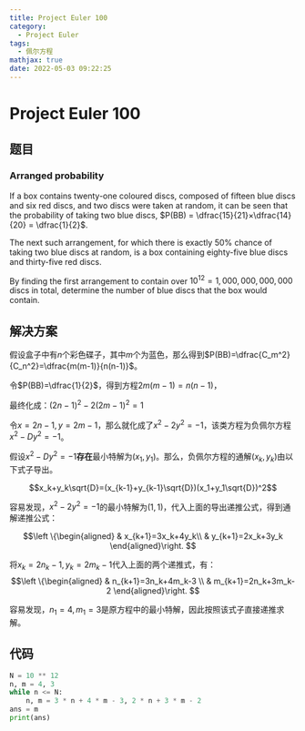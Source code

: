 ```yaml
---
title: Project Euler 100
category:
  - Project Euler
tags:
  - 佩尔方程
mathjax: true
date: 2022-05-03 09:22:25
---
```



<escape><!-- more --></escape>

# Project Euler 100

## 题目

### Arranged probability

If a box contains twenty-one coloured discs, composed of fifteen blue discs and six red discs, and two discs were taken at random, it can be seen that the probability of taking two blue discs, $P(BB) = \dfrac{15}{21}×\dfrac{14}{20} = \dfrac{1}{2}$.

The next such arrangement, for which there is exactly $50\%$ chance of taking two blue discs at random, is a box containing eighty-five blue discs and thirty-five red discs.

By finding the first arrangement to contain over $10^{12} = 1,000,000,000,000$ discs in total, determine the number of blue discs that the box would contain.

## 解决方案

假设盒子中有$n$个彩色碟子，其中$m$个为蓝色，那么得到$P(BB)=\dfrac{C_m^2}{C_n^2}=\dfrac{m(m-1)}{n(n-1)}$。

令$P(BB)=\dfrac{1}{2}$，得到方程$2m(m-1)=n(n-1)$，

最终化成：$(2n-1)^2-2(2m-1)^2=1$

令$x=2n-1,y=2m-1$，那么就化成了$x^2-2y^2=-1$，该类方程为负佩尔方程$x^2-Dy^2=-1$。

假设$x^2-Dy^2=-1$**存在**最小特解为$(x_1,y_1)$。那么，负佩尔方程的通解$(x_k,y_k)$由以下式子导出。

$$x_k+y_k\sqrt{D}=(x_{k-1}+y_{k-1}\sqrt{D})(x_1+y_1\sqrt{D})^2$$

容易发现，$x^2-2y^2=-1$的最小特解为$(1,1)$，代入上面的导出递推公式，得到通解递推公式：

$$\left \{\begin{aligned}
  & x_{k+1}=3x_k+4y_k\\
  & y_{k+1}=2x_k+3y_k
\end{aligned}\right.
$$

将$x_k=2n_k-1,y_k=2m_k-1$代入上面的两个递推式，有：
$$\left \{\begin{aligned}
  & n_{k+1}=3n_k+4m_k-3 \\
  & m_{k+1}=2n_k+3m_k-2
\end{aligned}\right.
$$

容易发现，$n_1=4,m_1=3$是原方程中的最小特解，因此按照该式子直接递推求解。

## 代码

```py
N = 10 ** 12
n, m = 4, 3
while n <= N:
    n, m = 3 * n + 4 * m - 3, 2 * n + 3 * m - 2
ans = m
print(ans)

```
